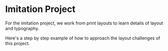 # Imitation Project

For the imitation project, we work from print layouts to learn 
details of layout and typography.

Here's a step by step example of how to approach the layout challenges of this project.